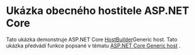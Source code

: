 # <a name="aspnet-core-generic-host-sample"></a>Ukázka obecného hostitele ASP.NET Core

Tato ukázka demonstruje ASP.NET Core [HostBuilder](https://docs.microsoft.com/dotnet/api/microsoft.extensions.hosting.ihostedservice)Generic host. Tato ukázka předvádí funkce popsané v tématu [ASP.NET Core Generic host](https://docs.microsoft.com/aspnet/core/fundamentals/host/generic-host) .
